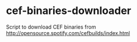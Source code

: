 # cef-binaries-downloader
Script to download CEF binaries from http://opensource.spotify.com/cefbuilds/index.html
